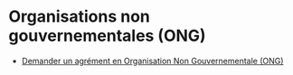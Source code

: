 # Organisations non gouvernementales (ONG)

* [Demander un agrément  en Organisation Non Gouvernementale (ONG)](demander-un-agrement-en-organisation-non-gouvernementale-ong.md)
